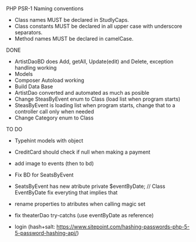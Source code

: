 PHP PSR-1 Naming conventions

- Class names MUST be declared in StudlyCaps.
- Class constants MUST be declared in all upper case with underscore separators.
- Method names MUST be declared in camelCase.

DONE

- ArtistDaoBD does Add, getAll, Update(edit) and Delete, exception handling working
- Models
- Composer Autoload working
- Build Data Base
- ArtistDao converted and automated as much as posible
- Change SteasByEvent enum to Class (load list when program starts)
- SteasByEvent is loading list when program starts, change that to a controller call only when needed
- Change Category enum to Class

TO DO

- Typehint models with object
- CreditCard should check if null when making a payment
- add image to events (then to bd)

- Fix BD for SeatsByEvent
- SeatsByEvent has new atribute private $eventByDate; // Class EventByDate
fix everyting that implies that
- rename properties to atributes when calling magic set
- fix theaterDao try-catchs (use eventByDate as reference)


- login (hash+salt: https://www.sitepoint.com/hashing-passwords-php-5-5-password-hashing-api/)

 

